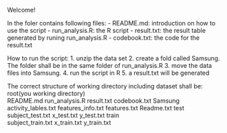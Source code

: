 Welcome!

In the foler contains following files:
	- README.md: introduction on how to use the script
	- run_analysis.R: the R script
	- result.txt: the result table generated by runing run_analysis.R
	- codebook.txt: the code for the result.txt


How to run the script:
	1. unzip the data set
	2. create a fold called Samsung. The folder shall be in the same folder of run_analysis.R
	3. move the data files into Samsung. 
	4. run the script in R
	5. a result.txt will be generated

The correct structure of working directory including dataset shall be:
	root(you working directory)\
		README.md
		run_analysis.R
		result.txt
		codebook.txt
		Samsung\
			activity_lables.txt
			features_info.txt
			features.txt
			Readme.txt
			test\
				subject_test.txt
				x_test.txt
				y_test.txt
			train\
				subject_train.txt
				x_train.txt
				y_train.txt
